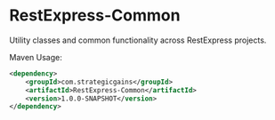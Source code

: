 RestExpress-Common
==================

Utility classes and common functionality across RestExpress projects.

Maven Usage:
```xml
<dependency>
	<groupId>com.strategicgains</groupId>
	<artifactId>RestExpress-Common</artifactId>
	<version>1.0.0-SNAPSHOT</version>
</dependency>
```